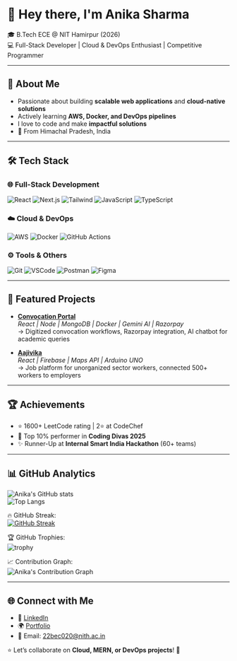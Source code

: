 # 👋 Hey there, I'm Anika Sharma  

🎓 B.Tech ECE @ NIT Hamirpur (2026)  
💻 Full-Stack Developer | Cloud & DevOps Enthusiast | Competitive Programmer  

---

## 🚀 About Me
- Passionate about building **scalable web applications** and **cloud-native solutions**  
- Actively learning **AWS, Docker, and DevOps pipelines**  
- I love to code and make **impactful solutions**  
- 📍 From Himachal Pradesh, India  

---

## 🛠 Tech Stack
### 🌐 Full-Stack Development
![React](https://img.shields.io/badge/React-20232A?style=for-the-badge&logo=react&logoColor=61DAFB)
![Next.js](https://img.shields.io/badge/Next.js-000000?style=for-the-badge&logo=next.js&logoColor=white)
![Tailwind](https://img.shields.io/badge/TailwindCSS-38B2AC?style=for-the-badge&logo=tailwind-css&logoColor=white)
![JavaScript](https://img.shields.io/badge/JavaScript-F7DF1E?style=for-the-badge&logo=javascript&logoColor=black)
![TypeScript](https://img.shields.io/badge/TypeScript-007ACC?style=for-the-badge&logo=typescript&logoColor=white)

### ☁️ Cloud & DevOps
![AWS](https://img.shields.io/badge/AWS-232F3E?style=for-the-badge&logo=amazon-aws&logoColor=white)
![Docker](https://img.shields.io/badge/Docker-2496ED?style=for-the-badge&logo=docker&logoColor=white)
![GitHub Actions](https://img.shields.io/badge/GitHub%20Actions-2088FF?style=for-the-badge&logo=github-actions&logoColor=white)

### ⚙️ Tools & Others
![Git](https://img.shields.io/badge/Git-F05032?style=for-the-badge&logo=git&logoColor=white)
![VSCode](https://img.shields.io/badge/VSCode-0078D4?style=for-the-badge&logo=visual-studio-code&logoColor=white)
![Postman](https://img.shields.io/badge/Postman-FF6C37?style=for-the-badge&logo=postman&logoColor=white)
![Figma](https://img.shields.io/badge/Figma-F24E1E?style=for-the-badge&logo=figma&logoColor=white)

---

## 📌 Featured Projects
- **[Convocation Portal](https://convocation-portal123-6ed1.vercel.app/)**  
  *React | Node | MongoDB | Docker | Gemini AI | Razorpay*  
  → Digitized convocation workflows, Razorpay integration, AI chatbot for academic queries  

- **[Aajivika](https://aajivika-final.vercel.app/)**  
  *React | Firebase | Maps API | Arduino UNO*  
  → Job platform for unorganized sector workers, connected 500+ workers to employers  

---

## 🏆 Achievements
- ⭐ 1600+ LeetCode rating | 2⭐ at CodeChef  
- 🌟 Top 10% performer in **Coding Divas 2025**  
- ✨ Runner-Up at **Internal Smart India Hackathon** (60+ teams)  

---

## 📊 GitHub Analytics

![Anika's GitHub stats](https://github-readme-stats.vercel.app/api?username=anika253&show_icons=true&theme=radical)  
![Top Langs](https://github-readme-stats.vercel.app/api/top-langs/?username=anika253&layout=compact&theme=radical)  

🔥 GitHub Streak:  
[![GitHub Streak](https://github-readme-streak-stats.herokuapp.com/?user=anika253&theme=radical)](https://git.io/streak-stats)

🏆 GitHub Trophies:  
![trophy](https://github-profile-trophy.vercel.app/?username=anika253&theme=onedark&no-frame=true&margin-w=5&margin-h=5)

📈 Contribution Graph:  
![Anika's Contribution Graph](https://github-readme-activity-graph.vercel.app/graph?username=anika253&theme=react-dark&hide_border=true)

---

## 🌐 Connect with Me
- 💼 [LinkedIn](https://www.linkedin.com/in/anika-sharma-549555257)  
- 🌍 [Portfolio](https://anika-dev.vercel.app/)  
- 📧 Email: 22bec020@nith.ac.in  

⭐ Let’s collaborate on **Cloud, MERN, or DevOps projects**! 🚀
